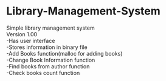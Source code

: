 # Library-Management-System
Simple library management system
<br>Version 1.00
<br> -Has user interface
<br> -Stores information in binary file
<br> -Add Books function(malloc for adding books)
<br> -Change Book Information function
<br> -Find books from author function
<br> -Check books count function
